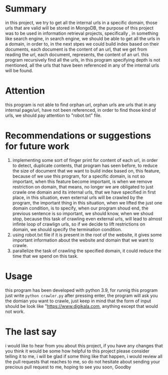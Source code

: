 # Summary
in this project, we try to get all the internal urls in a specific domain,
those urls that are valid will be stored in MongoDB, the purpose of this
project was to be used in information retrieval projects, specifically
, in something like search engine, in search engine, we should be able to get
all the urls in a domain, in order to, in the next stpes we could build
index based on their documents, each document is the content of an url,
that we get from reading the url, each document, represents, the content
of an url.
this program recursively find all the urls, in this program specifying
depth is not mentioned, all the urls that have been referenced in any of
the internal urls will be found.
# Attention
this program is not able to find orphan url, orphan urls are urls that in any
internal page/url, have not been referenced, in order to find those kind of 
urls, we should pay attention to "robot.txt" file.
# Recommendations or suggestions for future work
1) implementing some sort of finger print for content of each url, in order to
detect, duplicate contents, that program has seen before, to reduce the size of
document that we want to build index based on, this feature, because of we use
this program, for a specific domain, is not so important, when this feature
become important, is when we remove restriction on domain, that means, no
longer we are obligated to just crawle one domain and its internal urls, that
we have specified in first place, in this situation, even external urls will be
crawled by the program, the important thing in this situation, when we lifted
the just one domain condition, is to specify, when our program shoud end, the
previous sentence is so important, we should know, when we shoud stop, because
this task of crawling even external urls, will lead to almost infinte loop of
crawlign urls, so if we decide to lift restrictions on domain, we should
specify the termination condition.
2) using robot.txt file if it is present in the root of the website, it gives
some important information about the website and domain that we want to crawle.
3) parallelize the task of crawling the specified domain, it could reduce the
time that we spend on this task.
# Usage
this program has been developed with python 3.9, for runnig this program just
write `python crawler.py` after pressing enter, the program will ask you the
domian you want to crawle, just keep in mind that the form of input should be
look like "https://www.digikala.com, anything except that would not work.
# The last say
i would like to hear from you about this project, if you have any changes that
you think it would be some how helpful to this project please consider telling
it to me, i will be glad if some thing like that happen, i would review all
the pull requests that reaches to me, so do not hesitate about sending your
precious pull request to me, hoping to see you soon, Goodby
